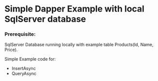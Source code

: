 # Simple Dapper Example with local SqlServer database

### Prerequisite:
SqlServer Database running locally with example table Products(Id, Name, Price).

Simple Example code for:
* InsertAsync
* QueryAsync
